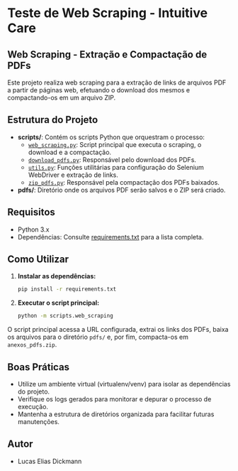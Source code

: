 # Teste de Web Scraping - Intuitive Care

## Web Scraping - Extração e Compactação de PDFs

Este projeto realiza web scraping para a extração de links de arquivos PDF a partir de páginas web, efetuando o download dos mesmos e compactando-os em um arquivo ZIP.

## Estrutura do Projeto

- **scripts/**: Contém os scripts Python que orquestram o processo:
  - [`web_scraping.py`](c:\Users\ldick\testes\teste-intuitive-care\web_scraping\scripts\web_scraping.py): Script principal que executa o scraping, o download e a compactação.
  - [`download_pdfs.py`](c:\Users\ldick\testes\teste-intuitive-care\web_scraping\scripts\download_pdfs.py): Responsável pelo download dos PDFs.
  - [`utils.py`](c:\Users\ldick\testes\teste-intuitive-care\web_scraping\scripts\utils.py): Funções utilitárias para configuração do Selenium WebDriver e extração de links.
  - [`zip_pdfs.py`](c:\Users\ldick\testes\teste-intuitive-care\web_scraping\scripts\zip_pdfs.py): Responsável pela compactação dos PDFs baixados.
- **pdfs/**: Diretório onde os arquivos PDF serão salvos e o ZIP será criado.

## Requisitos

- Python 3.x
- Dependências: Consulte [requirements.txt](c:\Users\ldick\testes\teste-intuitive-care\web_scraping\requirements.txt) para a lista completa.

## Como Utilizar

1. **Instalar as dependências:**

   ```sh
   pip install -r requirements.txt
   ```

2. **Executar o script principal:**

   ```sh
   python -m scripts.web_scraping
   ```

O script principal acessa a URL configurada, extrai os links dos PDFs, baixa os arquivos para o diretório `pdfs/` e, por fim, compacta-os em `anexos_pdfs.zip`.

## Boas Práticas

- Utilize um ambiente virtual (virtualenv/venv) para isolar as dependências do projeto.
- Verifique os logs gerados para monitorar e depurar o processo de execução.
- Mantenha a estrutura de diretórios organizada para facilitar futuras manutenções.

## Autor

- Lucas Elias Dickmann
